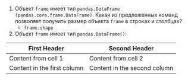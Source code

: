 1. Объект ```frame``` имеет тип ```pandas.DataFrame (pandas.core.frame.DataFrame)```. Какая из предложенных команд позволяет получить размер объекта ```frame``` в строках и столбцах?
	* ```frame.shape```
2. Объект ```frame``` имеет тип ```pandas.DataFrame()```:

First Header | Second Header
------------ | -------------
Content from cell 1 | Content from cell 2
Content in the first column | Content in the second column
